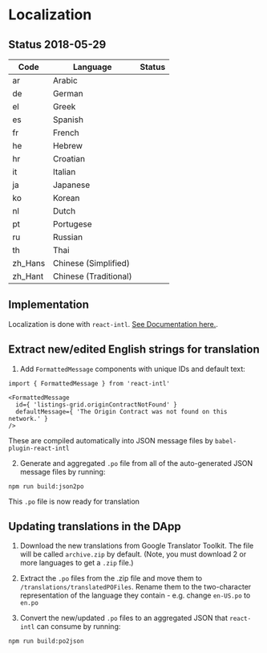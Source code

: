 # Localization

## Status 2018-05-29

| Code | Language | Status |
| ---- | -------- | ------ |
| ar | Arabic |  |
| de | German |  |
| el | Greek  |  |
| es | Spanish |  |
| fr | French |   |
| he | Hebrew | |
| hr | Croatian |  |
| it | Italian |   |
| ja | Japanese |  |
| ko | Korean |   |
| nl | Dutch |  |
| pt | Portugese |  |
| ru | Russian |  |
| th | Thai |  |
| zh_Hans | Chinese (Simplified) |  |
| zh_Hant | Chinese (Traditional) |  ||

## Implementation

Localization is done with `react-intl`. [See Documentation here.](https://github.com/yahoo/react-intl/wiki).

## Extract new/edited English strings for translation

1) Add `FormattedMessage` components with unique IDs and default text:

```
import { FormattedMessage } from 'react-intl'

<FormattedMessage
  id={ 'listings-grid.originContractNotFound' }
  defaultMessage={ 'The Origin Contract was not found on this network.' }
/>
```
These are compiled automatically into JSON message files by `babel-plugin-react-intl`

2) Generate and aggregated `.po` file from all of the auto-generated JSON message files by running: 

`npm run build:json2po`

This `.po` file is now ready for translation

## Updating translations in the DApp

1. Download the new translations from Google Translator Toolkit. The file will be called `archive.zip` by default. (Note, you must download 2 or more languages to get a `.zip` file.)

2. Extract the `.po` files from the .zip file and move them to `/translations/translatedPOFiles`. Rename them to the two-character representation of the language they contain - e.g. change `en-US.po` to `en.po`

3. Convert the new/updated `.po` files to an aggregated JSON that `react-intl` can consume by running:

`npm run build:po2json`
